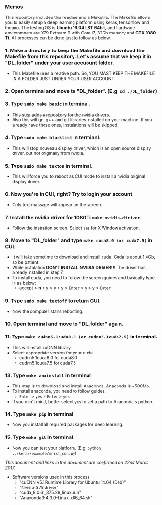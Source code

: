 ### Memos
This repository includes this readme and a Makefile.  The Makefile allows you to easily setup a deep learning platform using keras, tensorflow and theano.  The testing OS is **Ubuntu 16.04 LST 64bit**, and hardware environmnets are X79 Extream 9 with Core i7, 32Gb memory and **GTX 1080 Ti**.  All processes can be done just to follow as below.

### 1. Make a directory to keep the Makefile and download the Makefile from this repository.  Let's assume that we keep it in "DL_folder" under your user accuount folder.

  - This Makefile uses a relative path.  So, YOU MAST KEEP THE MAKEFILE IN A FOLDER JUST UNDER YOUR USER ACCOUNT. 

### 2. Open terminal and move to "DL_folder". (E.g. ```cd ./DL_folder```)

### 3. Type ```sudo make basic``` in terminal.
  - ~~This step adds a repository for the nvidia drivers.~~
  - Also this will get g++ and git libraries installed on your machine.  If you already have those ones, instalations will be skipped.

### 4. Type ```sudo make blacklist``` in termianl.

  - This will stop nouveau display driver, which is an open source display driver, but not originally from nvidia.
  
### 5. Type ```sudo make texton``` in terminal.

  - This will force you to reboot as CUI mode to install a nvidia original display driver.
  
### 6. Now you're in CUI, right?  Try to login your account.

  - Only text massage will appear on the screen.
  
### 7. Install the nvidia driver for 1080Ti ```make nvidia-diriver```.

  - Follow the instration screen.  Select ```Yes``` for X Window activation.
  
### 8. Move to "DL_folder" and type ```make cuda8.0 (or cuda7.5)``` in CUI.

  - It will take sometime to download and install cuda.  Cuda is about 1.4Gb, so be patient.
  - While instalation **DON'T INSTALL NVIDIA DRIVER!!!** The driver has already installed in step 7.
  - To install cuda, you need to follow the screen guides and basically type in as below:
    -   accept > **n** > y > y > y > ```Enter``` > y > y > ```Enter```

### 9. Type ```sudo make textoff``` to return GUI.

  - Now the computer starts rebooting.
  
### 10. Open terminal and move to "DL_folder" again.

### 11. Type ```make cudnn5.1cuda8.0 (or cudnn5.1cuda7.5)``` in terminal.

  - This will install cuDNN library.
  - Select appropriate version for your cuda. 
     - cudnn5.1cuda8.0 for cuda8.0
     - cudnn5.1cuda7.5 for cuda7.5

### 13. Type ```make anainstall``` in terminal

  - This step is to download and install Anaconda.  Anaconda is ~500Mb.
  - To install anaconda, you need to follow guides.
    - ```Enter``` >  ```yes``` > ```Enter``` > ```yes```
  - If you don't mind, better select ```yes``` to set a path to Anaconda's python.

### 14. Type ```make pip``` in terminal.

  - Now you install all required packages for deep learning.

### 15. Type ```make git``` in terminal.

  - Now you can test your platform. (E.g. ```python ../keras/example/mnist_cnn.py```)


*This document and links in the document are confirmed on 22nd March 2017.*

- Software versions used in this process
  - "cuDNN v5.1 Runtime Library for Ubuntu 14.04 (Deb)"
  - "Nvidia-378 driver"
  - "cuda_8.0.61_375.26_linux.run"
  - "Anaconda3-4.3.0-Linux-x86_64.sh"

